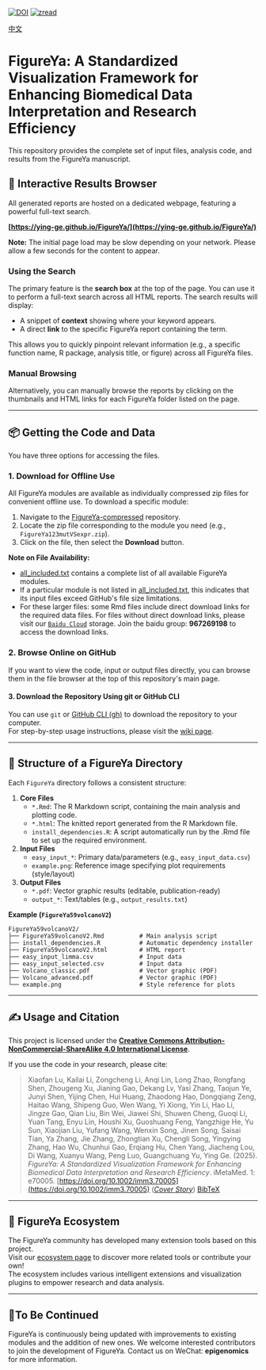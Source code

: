 [![DOI](https://img.shields.io/badge/DOI-10.1002/imm3.70005-blue.svg)](https://doi.org/10.1002/imm3.70005)
[![zread](https://img.shields.io/badge/Ask_Zread-_.svg?style=flat&color=00b0aa&labelColor=000000&logo=data%3Aimage%2Fsvg%2Bxml%3Bbase64%2CPHN2ZyB3aWR0aD0iMTYiIGhlaWdodD0iMTYiIHZpZXdCb3g9IjAgMCAxNiAxNiIgZmlsbD0ibm9uZSIgeG1sbnM9Imh0dHA6Ly93d3cudzMub3JnLzIwMDAvc3ZnIj4KPHBhdGggZD0iTTQuOTYxNTYgMS42MDAxSDIuMjQxNTZDMS44ODgxIDEuNjAwMSAxLjYwMTU2IDEuODg2NjQgMS42MDE1NiAyLjI0MDFWNC45NjAxQzEuNjAxNTYgNS4zMTM1NiAxLjg4ODEgNS42MDAxIDIuMjQxNTYgNS42MDAxSDQuOTYxNTZDNS4zMTUwMiA1LjYwMDEgNS42MDE1NiA1LjMxMzU2IDUuNjAxNTYgNC45NjAxVjIuMjQwMUM1LjYwMTU2IDEuODg2NjQgNS4zMTUwMiAxLjYwMDEgNC45NjE1NiAxLjYwMDFaIiBmaWxsPSIjZmZmIi8%2BCjxwYXRoIGQ9Ik00Ljk2MTU2IDEwLjM5OTlIMi4yNDE1NkMxLjg4ODEgMTAuMzk5OSAxLjYwMTU2IDEwLjY4NjQgMS42MDE1NiAxMS4wMzk5VjEzLjc1OTlDMS42MDE1NiAxNC4xMTM0IDEuODg4MSAxNC4zOTk5IDIuMjQxNTYgMTQuMzk5OUg0Ljk2MTU2QzUuMzE1MDIgMTQuMzk5OSA1LjYwMTU2IDE0LjExMzQgNS42MDE1NiAxMy43NTk5VjExLjAzOTlDNS42MDE1NiAxMC42ODY0IDUuMzE1MDIgMTAuMzk5OSA0Ljk2MTU2IDEwLjM5OTlaIiBmaWxsPSIjZmZmIi8%2BCjxwYXRoIGQ9Ik0xMy43NTg0IDEuNjAwMUgxMS4wMzg0QzEwLjY4NSAxLjYwMDEgMTAuMzk4NCAxLjg4NjY0IDEwLjM5ODQgMi4yNDAxVjQuOTYwMUMxMC4zOTg0IDUuMzEzNTYgMTAuNjg1IDUuNjAwMSAxMS4wMzg0IDUuNjAwMUgxMy43NTg0QzE0LjExMTkgNS42MDAxIDE0LjM5ODQgNS4zMTM1NiAxNC4zOTg0IDQuOTYwMVYyLjI0MDFDMTQuMzk4NCAxLjg4NjY0IDE0LjExMTkgMS42MDAxIDEzLjc1ODQgMS42MDAxWiIgZmlsbD0iI2ZmZiIvPgo8cGF0aCBkPSJNNCAxMkwxMiA0TDQgMTJaIiBmaWxsPSIjZmZmIi8%2BCjxwYXRoIGQ9Ik00IDEyTDEyIDQiIHN0cm9rZT0iI2ZmZiIgc3Ryb2tlLXdpZHRoPSIxLjUiIHN0cm9rZS1saW5lY2FwPSJyb3VuZCIvPgo8L3N2Zz4K&logoColor=ffffff)](https://zread.ai/ying-ge/FigureYa)

[中文](https://github.com/ying-ge/FigureYa/wiki/Home-zh)

# FigureYa: A Standardized Visualization Framework for Enhancing Biomedical Data Interpretation and Research Efficiency

This repository provides the complete set of input files, analysis code, and results from the FigureYa manuscript.

## 🔎 Interactive Results Browser

All generated reports are hosted on a dedicated webpage, featuring a powerful full-text search.

**[https://ying-ge.github.io/FigureYa/](https://ying-ge.github.io/FigureYa/)**

**Note:** The initial page load may be slow depending on your network. Please allow a few seconds for the content to appear.

### Using the Search
The primary feature is the **search box** at the top of the page. You can use it to perform a full-text search across all HTML reports. The search results will display:
*   A snippet of **context** showing where your keyword appears.
*   A direct **link** to the specific FigureYa report containing the term.

This allows you to quickly pinpoint relevant information (e.g., a specific function name, R package, analysis title, or figure) across all FigureYa files.

### Manual Browsing
Alternatively, you can manually browse the reports by clicking on the thumbnails and HTML links for each FigureYa folder listed on the page.

---

## 📦 Getting the Code and Data

You have three options for accessing the files.

### 1. Download for Offline Use

All FigureYa modules are available as individually compressed zip files for convenient offline use. To download a specific module:

1.  Navigate to the [FigureYa-compressed](https://github.com/ying-ge/FigureYa-compressed) repository.
2.  Locate the zip file corresponding to the module you need (e.g., `FigureYa123mutVSexpr.zip`).
3.  Click on the file, then select the **Download** button.

**Note on File Availability:**
- [all_included.txt](https://github.com/ying-ge/FigureYa/blob/main/.github/docs/all_included.txt) contains a complete list of all available FigureYa modules.
- If a particular module is not listed in [all_included.txt](https://github.com/ying-ge/FigureYa/blob/main/.github/docs/all_included.txt), this indicates that its input files exceed GitHub's file size limitations.
- For these larger files: some Rmd files include direct download links for the required data files. For files without direct download links, please visit our [`Baidu Cloud`](https://pan.baidu.com) storage. Join the baidu group: **967269198** to access the download links.

### 2. Browse Online on GitHub
If you want to view the code, input or output files directly, you can browse them in the file browser at the top of this repository's main page.

#### 3. Download the Repository Using git or GitHub CLI
You can use `git` or [GitHub CLI (gh)](https://cli.github.com/) to download the repository to your computer.  
For step-by-step usage instructions, please visit the [wiki page](https://github.com/ying-ge/FigureYa/wiki).

---

## :file_folder: Structure of a FigureYa Directory
Each `FigureYa` directory follows a consistent structure:

1. **Core Files**
   - `*.Rmd`: The R Markdown script, containing the main analysis and plotting code.
   - `*.html`: The knitted report generated from the R Markdown file.
   - `install_dependencies.R`: A script automatically run by the .Rmd file to set up the required environment.
2. **Input Files**  
   - `easy_input_*`: Primary data/parameters (e.g., `easy_input_data.csv`)  
   - `example.png`: Reference image specifying plot requirements (style/layout)  
3. **Output Files**  
   - `*.pdf`: Vector graphic results (editable, publication-ready)  
   - `output_*`: Text/tables (e.g., `output_results.txt`)  

**Example (`FigureYa59volcanoV2`)**  
```plaintext
FigureYa59volcanoV2/
├── FigureYa59volcanoV2.Rmd          # Main analysis script
├── install_dependencies.R           # Automatic dependency installer
├── FigureYa59volcanoV2.html         # HTML report
├── easy_input_limma.csv             # Input data
├── easy_input_selected.csv          # Input data
├── Volcano_classic.pdf              # Vector graphic (PDF)
├── Volcano_advanced.pdf             # Vector graphic (PDF)
└── example.png                      # Style reference for plots
```

---

## ✍️ Usage and Citation

This project is licensed under the **[Creative Commons Attribution-NonCommercial-ShareAlike 4.0 International License](http://creativecommons.org/licenses/by-nc-sa/4.0/)**.

If you use the code in your research, please cite:
> Xiaofan Lu, Kailai Li, Zongcheng Li, Anqi Lin, Long Zhao, Rongfang Shen, Zhougeng Xu, Jianing Gao, Dekang Lv, Yasi Zhang, Taojun Ye, Junyi Shen, Yijing Chen, Hui Huang, Zhaodong Hao, Dongqiang Zeng, Haitao Wang, Shipeng Guo, Wen Wang, Yi Xiong, Yin Li, Hao Li, Jingze Gao, Qian Liu, Bin Wei, Jiawei Shi, Shuwen Cheng, Guoqi Li, Yuan Tang, Enyu Lin, Houshi Xu, Guoshuang Feng, Yangzhige He, Yu Sun, Xiaojian Liu, Yufang Wang, Wenxin Song, Jinen Song, Saisai Tian, Ya Zhang, Jie Zhang, Zhongtian Xu, Chengli Song, Yingying Zhang, Hao Wu, Chunhui Gao, Erqiang Hu, Chen Yang, Jiacheng Lou, Di Wang, Xuanyu Wang, Peng Luo, Guangchuang Yu, Ying Ge. (2025). *FigureYa: A Standardized Visualization Framework for Enhancing Biomedical Data Interpretation and Research Efficiency*. iMetaMed. 1: e70005. [https://doi.org/10.1002/imm3.70005](https://doi.org/10.1002/imm3.70005) ([*Cover Story*](https://onlinelibrary.wiley.com/doi/abs/10.1002/imm3.70013)) [BibTeX](pericles_3066988x1.bib)
---

## 🌱 FigureYa Ecosystem

The FigureYa community has developed many extension tools based on this project.  
Visit our [ecosystem page](https://github.com/ying-ge/FigureYa/wiki/FigureYa-Ecosystem) to discover more related tools or contribute your own!  
The ecosystem includes various intelligent extensions and visualization plugins to empower research and data analysis.

---

## :handshake:To Be Continued

FigureYa is continuously being updated with improvements to existing modules and the addition of new ones. We welcome interested contributors to join the development of FigureYa. Contact us on WeChat: **epigenomics** for more information.
